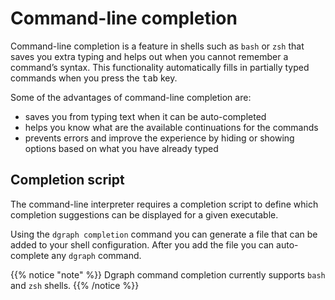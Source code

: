# Command-line completion
Command-line completion is a feature in shells such as `bash` or `zsh` that saves you extra typing and helps out when you cannot remember a command’s syntax.
This functionality automatically fills in partially typed commands when you press the <kbd>tab</kbd> key.

Some of the advantages of command-line completion are:

* saves you from typing text when it can be auto-completed
* helps you know what are the available continuations for the commands
* prevents errors and improve the experience by hiding or showing options based on what you have already typed

## Completion script

The command-line interpreter requires a completion script to define which completion suggestions can be displayed for a given executable. 

Using the `dgraph completion` command you can generate a file that can be added to your shell configuration. After you add the file you can auto-complete any `dgraph` command.

{{% notice "note" %}}
Dgraph command completion currently supports `bash` and `zsh` shells.
{{% /notice %}}
